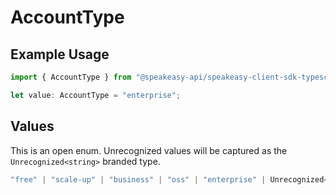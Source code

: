 # AccountType

## Example Usage

```typescript
import { AccountType } from "@speakeasy-api/speakeasy-client-sdk-typescript/sdk/models/shared";

let value: AccountType = "enterprise";
```

## Values

This is an open enum. Unrecognized values will be captured as the `Unrecognized<string>` branded type.

```typescript
"free" | "scale-up" | "business" | "oss" | "enterprise" | Unrecognized<string>
```
